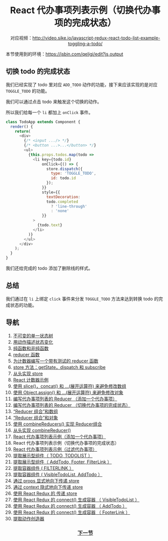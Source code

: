 <h1 align="center">React 代办事项列表示例（切换代办事项的完成状态）</h1>
<p align="center">对应视频：<a href="http://video.sike.io/javascript-redux-react-todo-list-example-toggling-a-todo/" target="_blank">http://video.sike.io/javascript-redux-react-todo-list-example-toggling-a-todo/</a></p>

本节使用到的环境：https://jsbin.com/qeligi/edit?js,output

## 切换 todo 的完成状态
我们已经实现了 todo 里对应 `ADD_TODO` 动作的功能，接下来应该实现的是对应 `TOGGLE_TODO` 的功能。

我们可以通过点击 todo 来触发这个切换的动作。

所以我们给每一个 `li` 都加上 `onClick` 事件。

```js
class TodoApp extends Component {
  render() {
    return(
      <div>
        {/* <input .../> */}
        {/* <button ...>...</button> */}
        <ul>
          {this.props.todos.map(todo =>
            <li key={todo.id}
                onClick={() => {
                  store.dispatch({
                    type: 'TOGGLE_TODO',
                    id: todo.id
                  });         
                }}
                style={{
                  textDecoration:
                  todo.completed 
                    ? 'line-through'
                    : 'none'
                }}
            >
              {todo.text}
            </li>
          )}
        </ul>
      </div>
    );
  }
}
```

我们还给完成的 todo 添加了删除线的样式。

## 总结
我们通过在 `li` 上绑定 `click` 事件来分发 `TOGGLE_TODO` 方法来达到转换 todo 的完成状态的功能。

## 导航
1. <a href="1.md">不可变的单一状态树</a>
2. <a href="2.md">用动作描述状态变化</a>
3. <a href="3.md">纯函数和非纯函数</a>
4. <a href="4.md">reducer 函数</a>
5. <a href="5.md">为计数器编写一个带有测试的 reducer 函数</a>
6. <a href="6.md">store 方法：getState，dispatch 和 subscribe</a>
7. <a href="7.md">从头实现 store</a>
8. <a href="8.md">React 计数器示例</a>
9. <a href="9.md">使用 slice()，concat() 和 ...(展开运算符) 来避免修改数组</a>
10. <a href="10.md">使用 Object.assign() 和  ...(展开运算符) 来避免修改对象</a>
11. <a href="11.md">编写代办事项列表的 Reducer （添加一个代办事项）</a>
12. <a href="12.md">编写代办事项列表的 Reducer （切换代办事项的完成状态）</a>
13. <a href="13.md">“Reducer 组合”和数组</a>
14. <a href="14.md">“Reducer 组合”和对象</a>
15. <a href="15.md">使用 combineReducers() 实现 Reducer组合</a>
16. <a href="16.md">从头实现 combineReducer() </a>
17. <a href="17.md">React 代办事项列表示例（添加一个代办事项）</a>
18. React 代办事项列表示例（切换代办事项的完成状态）
19. <a href="19.md">React 代办事项列表示例（过滤代办事项）</a>
20. <a href="20.md">提取展示型组件（ TODO, TODOLIST ）</a>
21. <a href="21.md">提取展示型组件（ AddTodo, Footer, FilterLink ）</a>
22. <a href="22.md">提取容器组件 ( FILTERLINK ）</a>
23. <a href="23.md">提取容器组件 ( VisibleTodoList, AddTodo ）</a>
24. <a href="24.md">通过 props 显式地向下传递 store</a>
25. <a href="25.md">通过 context 隐式地向下传递 store</a>
26. <a href="26.md">使用 React Redux 的 <Provider> 传递 store</a>
27. <a href="27.md">使用 React Redux 的 connect() 生成容器 （ VisibleTodoList ）</a>
28. <a href="28.md">使用 React Redux 的 connect() 生成容器 （ AddTodo ）</a>
29. <a href="29.md">使用 React Redux 的 connect() 生成容器 （ FooterLink ）</a>
30. <a href="30.md">提取动作创造器</a>

<h3 align="center"><a href="19.md">下一节</a></h3>
